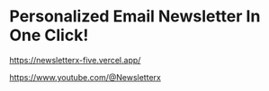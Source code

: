 # Personalized Email Newsletter In One Click!


https://newsletterx-five.vercel.app/

https://www.youtube.com/@Newsletterx
